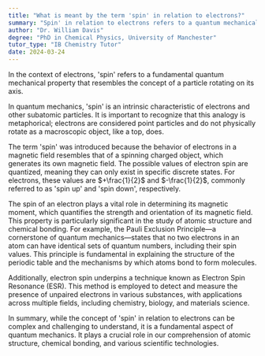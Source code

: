 ```yaml
---
title: "What is meant by the term 'spin' in relation to electrons?"
summary: "Spin' in relation to electrons refers to a quantum mechanical property that is akin to the rotation of a particle on its axis."
author: "Dr. William Davis"
degree: "PhD in Chemical Physics, University of Manchester"
tutor_type: "IB Chemistry Tutor"
date: 2024-03-24
---
```


In the context of electrons, 'spin' refers to a fundamental quantum mechanical property that resembles the concept of a particle rotating on its axis. 

In quantum mechanics, 'spin' is an intrinsic characteristic of electrons and other subatomic particles. It is important to recognize that this analogy is metaphorical; electrons are considered point particles and do not physically rotate as a macroscopic object, like a top, does.

The term 'spin' was introduced because the behavior of electrons in a magnetic field resembles that of a spinning charged object, which generates its own magnetic field. The possible values of electron spin are quantized, meaning they can only exist in specific discrete states. For electrons, these values are $+\frac{1}{2}$ and $-\frac{1}{2}$, commonly referred to as 'spin up' and 'spin down', respectively.

The spin of an electron plays a vital role in determining its magnetic moment, which quantifies the strength and orientation of its magnetic field. This property is particularly significant in the study of atomic structure and chemical bonding. For example, the Pauli Exclusion Principle—a cornerstone of quantum mechanics—states that no two electrons in an atom can have identical sets of quantum numbers, including their spin values. This principle is fundamental in explaining the structure of the periodic table and the mechanisms by which atoms bond to form molecules.

Additionally, electron spin underpins a technique known as Electron Spin Resonance (ESR). This method is employed to detect and measure the presence of unpaired electrons in various substances, with applications across multiple fields, including chemistry, biology, and materials science.

In summary, while the concept of 'spin' in relation to electrons can be complex and challenging to understand, it is a fundamental aspect of quantum mechanics. It plays a crucial role in our comprehension of atomic structure, chemical bonding, and various scientific technologies.
    